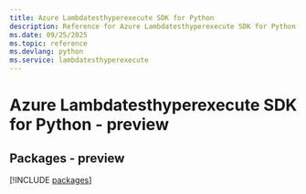 ```yaml
---
title: Azure Lambdatesthyperexecute SDK for Python
description: Reference for Azure Lambdatesthyperexecute SDK for Python
ms.date: 09/25/2025
ms.topic: reference
ms.devlang: python
ms.service: lambdatesthyperexecute
---
```

# Azure Lambdatesthyperexecute SDK for Python - preview
## Packages - preview
[!INCLUDE [packages](lambdatesthyperexecute-index.md)]